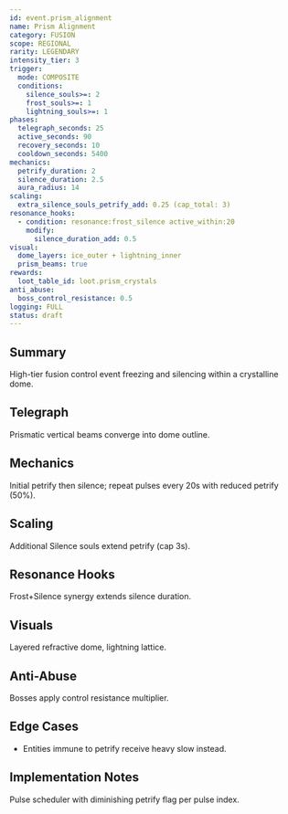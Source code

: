 ```yaml
---
id: event.prism_alignment
name: Prism Alignment
category: FUSION
scope: REGIONAL
rarity: LEGENDARY
intensity_tier: 3
trigger:
  mode: COMPOSITE
  conditions:
    silence_souls>=: 2
    frost_souls>=: 1
    lightning_souls>=: 1
phases:
  telegraph_seconds: 25
  active_seconds: 90
  recovery_seconds: 10
  cooldown_seconds: 5400
mechanics:
  petrify_duration: 2
  silence_duration: 2.5
  aura_radius: 14
scaling:
  extra_silence_souls_petrify_add: 0.25 (cap_total: 3)
resonance_hooks:
  - condition: resonance:frost_silence active_within:20
    modify:
      silence_duration_add: 0.5
visual:
  dome_layers: ice_outer + lightning_inner
  prism_beams: true
rewards:
  loot_table_id: loot.prism_crystals
anti_abuse:
  boss_control_resistance: 0.5
logging: FULL
status: draft
---
```

## Summary
High-tier fusion control event freezing and silencing within a crystalline dome.

## Telegraph
Prismatic vertical beams converge into dome outline.

## Mechanics
Initial petrify then silence; repeat pulses every 20s with reduced petrify (50%).

## Scaling
Additional Silence souls extend petrify (cap 3s).

## Resonance Hooks
Frost+Silence synergy extends silence duration.

## Visuals
Layered refractive dome, lightning lattice.

## Anti-Abuse
Bosses apply control resistance multiplier.

## Edge Cases
* Entities immune to petrify receive heavy slow instead.

## Implementation Notes
Pulse scheduler with diminishing petrify flag per pulse index.
